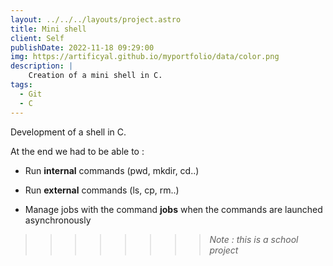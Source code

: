 ```yaml
---
layout: ../../../layouts/project.astro
title: Mini shell
client: Self
publishDate: 2022-11-18 09:29:00
img: https://artificyal.github.io/myportfolio/data/color.png
description: |
    Creation of a mini shell in C.
tags:
  - Git
  - C
---
```


Development of a shell in C.

At the end we had to be able to :

- Run __internal__ commands (pwd, mkdir, cd..)

- Run __external__ commands (ls, cp, rm..)

- Manage jobs with the command __jobs__ when the commands are launched asynchronously

>>>>>>>> _Note : this is a school project_